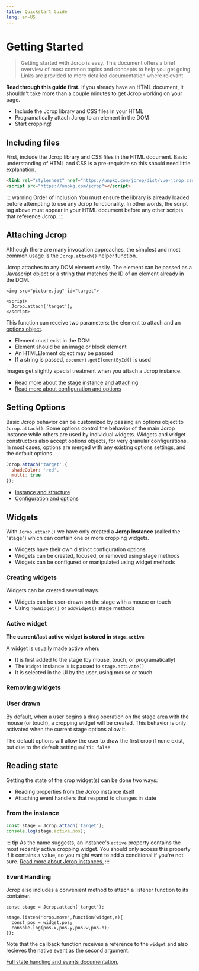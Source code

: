 ```yaml
---
title: Quickstart Guide
lang: en-US
---
```


# Getting Started

> Getting started with Jcrop is easy. This document offers a brief
> overview of most common topics and concepts to help you get going.
> Links are provided to more detailed documentation where relevant.

**Read through this guide first.** If you already have an
HTML document, it shouldn't take more than a couple minutes
to get Jcrop working on your page.

  * Include the Jcrop library and CSS files in your HTML
  * Programatically attach Jcrop to an element in the DOM
  * Start cropping!

## Including files

First, include the Jcrop library and CSS files in the HTML
document. Basic understanding of HTML and CSS is a
pre-requisite so this should need little explanation.

```html
<link rel="stylesheet" href="https://unpkg.com/jcrop/dist/vue-jcrop.css">
<script src="https://unpkg.com/jcrop"></script>
```

::: warning Order of Inclusion
You must ensure the library is already loaded before attempting to use
any Jcrop functionality. In other words, the script tag above must
appear in your HTML document before any other scripts that reference Jcrop.
:::

## Attaching Jcrop

Although there are many invocation approaches, the simplest and
most common usage is the `Jcrop.attach()` helper function.

Jcrop attaches to any DOM element easily. The element can
be passed as a Javascript object or a string that matches the
ID of an element already in the DOM.

```html{4}
<img src="picture.jpg" id="target">

<script>
  Jcrop.attach('target');
</script>
```

This function can receive two parameters: the element to attach
and an [options object](/guide/options.html).

  * Element must exist in the DOM
  * Element should be an image or block element
  * An HTMLElement object may be passed
  * If a string is passed, `document.getElementById()` is used

Images get slightly special treatment when you attach a Jcrop instance.

  * [Read more about the stage instance and attaching](/guide/instance.html)
  * [Read more about configuration and options](/guide/options.html)

## Setting Options

Basic Jcrop behavior can be customized by passing an options object
to `Jcrop.attach()`. Some options control the behavior of the main
Jcrop instance while others are used by individual widgets. Widgets and
widget constructors also accept options objects, for very granular
configurations. In most cases, options are merged with any existing
options settings, and the default options.

```js
Jcrop.attach('target',{
  shadeColor: 'red',
  multi: true
});
```

  * [Instance and structure](instance.html)
  * [Configuration and options](options.html)

## Widgets

With `Jcrop.attach()` we have only created a **Jcrop Instance** (called
the "stage") which can contain one or more cropping widgets.

  * Widgets have their own distinct configuration options
  * Widgets can be created, focused, or removed using stage methods
  * Widgets can be configured or manipulated using widget methods

### Creating widgets

Widgets can be created several ways.

  * Widgets can be user-drawn on the stage with a mouse or touch
  * Using `newWidget()` or `addWidget()` stage methods

### Active widget

**The current/last active widget is stored in `stage.active`**

A widget is usually made active when:

  * It is first added to the stage (by mouse, touch, or programatically)
  * The `Widget` instance is is passed to `stage.activate()`
  * It is selected in the UI by the user, using mouse or touch

### Removing widgets



### User drawn

By default, when a user begins a drag operation on the stage area with
the mouse (or touch), a cropping widget will be created. This behavior
is only activated when the current stage options allow it.

The default options will allow the user to draw the first crop if none
exist, but due to the default setting `multi: false` 

## Reading state

Getting the state of the crop widget(s) can be done two ways:

  * Reading properties from the Jcrop instance itself
  * Attaching event handlers that respond to changes in state

### From the instance

```js
const stage = Jcrop.attach('target');
console.log(stage.active.pos);
```

::: tip
As the name suggests, an instance's `active` property contains
the most recently active cropping widget. You should only access
this property if it contains a value, so you might want to add
a conditional if you're not sure. [Read more about Jcrop instances.](/guide/instance.html)
:::

### Event Handling

Jcrop also includes a convenient method to attach a listener
function to its container.

```js{3-6}
const stage = Jcrop.attach('target');

stage.listen('crop.move',function(widget,e){
  const pos = widget.pos;
  console.log(pos.x,pos.y,pos.w,pos.h);
});
```

Note that the callback function receives a reference to the `widget`
and also recieves the native event as the second argument.

[Full state handling and events documentation.](/guide/events.html)

